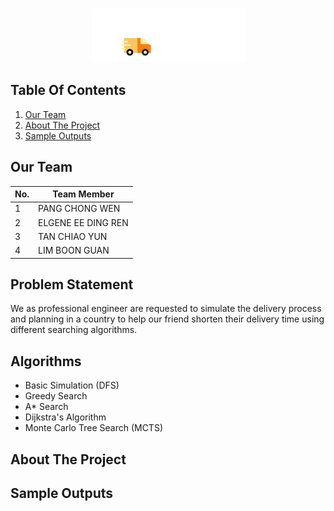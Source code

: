 <!-- PROJECT LOGO -->
<br />
<p align="center">
    <img src="src/res/logoTitle.png" alt="Logo" >
</p>

<!--TABLE OF CONTENTS-->
## Table Of Contents
  1. [Our Team](#our-team)
  2. [About The Project](#about-the-project)
  3. [Sample Outputs](#sample-outputs)


<!--OUR TEAM-->
## Our Team
No. | Team Member
--- | --- | 
1 | PANG CHONG WEN
2 | ELGENE EE DING REN
3 | TAN CHIAO YUN
4 | LIM BOON GUAN

## Problem Statement
We as professional engineer are requested to simulate the delivery process and planning in a country to help our friend shorten their delivery time using different searching algorithms.

## Algorithms
- Basic Simulation (DFS)
- Greedy Search
- A* Search
- Dijkstra's Algorithm
- Monte Carlo Tree Search (MCTS)


<!--ABOUT THE PROJECT-->
## About The Project




## Sample Outputs
